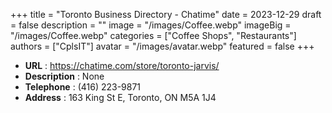 +++
title = "Toronto Business Directory - Chatime"
date = 2023-12-29
draft = false
description = ""
image = "/images/Coffee.webp"
imageBig = "/images/Coffee.webp"
categories = ["Coffee Shops", "Restaurants"]
authors = ["CplsIT"]
avatar = "/images/avatar.webp"
featured = false
+++


* **URL** :  https://chatime.com/store/toronto-jarvis/
* **Description** : None
* **Telephone** : (416) 223-9871
* **Address** : 163 King St E, Toronto, ON M5A 1J4